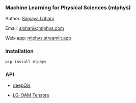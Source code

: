 ### Machine Learning for Physical Sciences (mlphys)
Author: [Sanjaya Lohani](https://sanjayalohani.com)  

Email: slohani@mlphys.com

Web-app: [mlphys.streamlit.app](https://mlphys.streamlit.app)
### Installation
```pip install mlphys```


### API
* <a href="https://github.com/slohani-ai/machine-learning-for-physical-sciences/tree/main/mlphys/deepqis">deepQis</a>

* <a href="https://github.com/slohani-ai/machine-learning-for-physical-sciences/tree/main/mlphys/lgoam">LG-OAM Tensors</a>

<!--
### Follow me:

[Twitter](https://twitter.com/slohani_ai) 
-->
